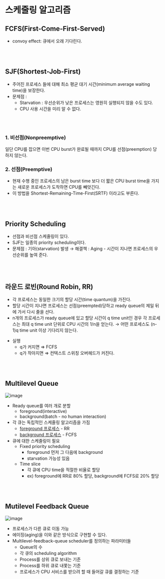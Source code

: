# 스케줄링 알고리즘

## FCFS(First-Come-First-Served)
* convoy effect: 큐에서 오래 기다린다.

<br>
<br>

## SJF(Shortest-Job-First)
- 주어진 프로세스 들에 대해 최소 평균 대기 시간(minimum average waiting time)을 보장한다.
- 문제점 :
    - Starvation : 우선순위가 낮은 프로세스는 영원히 실행되지 않을 수도 있다.
    - CPU 사용 시간을 미리 알 수 없다.

<br>
<br>

### 1. 비선점(Nonpreemptive)
일단 CPU를 잡으면 이번 CPU burst가 완료될 때까지 CPU를 선점(preemption) 당하지 않는다.

### 2. 선점(Preemptive)
- 현재 수행 중인 프로세스의 남은 burst time 보다 더 짧은 CPU burst time을 가지는 새로운 프로세스가 도착하면 CPU를 빼앗긴다.
- 이 방법을 Shortest-Remaining-Time-First(SRTF) 이라고도 부른다.

<br>
<br>

## Priority Scheduling
- 선점과 비선점 스케줄링이 있다.
- SJF는 일종의 priority scheduling이다.
- 문제점 : 기아(starvation) 발생
    → 해결책 : Aging - 시간이 지나면 프로세스의 우선순위를 높여 준다.

<br>
<br>

## 라운드 로빈(Round Robin, RR)
* 각 프로세스는 동일한 크기의 할당 시간(time quantum)을 가진다. 
* 할당 시간이 지나면 프로세스는 선점(preempted)당하고 ready queue의 제일 뒤에 가서 다시 줄을 선다.
* n개의 프로세스가  ready queue에 있고 할당 시간이 q time unit인 경우 각 프로세스는 최대 q  time unit 단위로 CPU 시간의 1/n을 얻는다.
→ 어떤 프로세스도 (n-1)q time unit 이상 기다리지 않는다.
- 실행
    - q가 커지면 ⇒ FCFS
    - q가 작아지면 ⇒ 컨텍스트 스위칭 오버헤드가 커진다.

<br>
<br>

## Multilevel Queue
![image](https://github.com/kmularise/TIL/assets/106499310/f2cccdf8-de0b-4f1c-bbca-d4c48b8cfa2a)

- Ready queue를 여러 개로 분할
    - foreground(interactive)
    - background(batch - no human interaction)
- 각 큐는 독립적인 스케줄링 알고리즘을 가짐
    - [foreground 프로세스](../process/process-0-kind.md) - RR
    - [background 프로세스]((../process/process-0-kind.md)) - FCFS
- 큐에 대한 스케줄링이 필요
    - Fixed priority scheduling
        - foreground 먼저 그 다음에 background
        - starvation 가능성 있음
    - Time slice
        - 각 큐에 CPU time을 적절한 비율로 할당
        - ex) foreground에 RR로 80% 할당, background에 FCFS로 20% 할당

<br>
<br>

## Mutilevel Feedback Queue
![image](https://github.com/kmularise/TIL/assets/106499310/b4fd8699-d99d-401f-b322-c64e71440cb5)
- 프로세스가 다른 큐로 이동 가능
- 에이징(aging)을 이와 같은 방식으로 구현할 수 있다.
- Multilevel-feedback-queue scheduler를 정의하는 파라미터들
    - Queue의 수
    - 각 큐의 scheduling algorithm
    - Process를 상위 큐로 보내는 기준
    - Process를 하위 큐로 내쫓는 기준
    - 프로세스가 CPU 서비스를 받으려 할 때 들어갈 큐를 결정하는 기준
